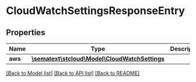 # CloudWatchSettingsResponseEntry

## Properties

| Name    | Type                                                                    | Description | Notes      |
| ------- | ----------------------------------------------------------------------- | ----------- | ---------- |
| **aws** | [**\sematext\stcloud\Model\CloudWatchSettings**](CloudWatchSettings.md) |             | [optional] |

[[Back to Model list]](../../README.md#documentation-for-models) [[Back to API list]](../../README.md#documentation-for-api-endpoints) [[Back to README]](../../README.md)
